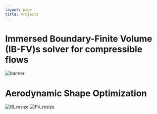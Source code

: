 ```yaml
---
layout: page
title: Projects
---
```


# Immersed Boundary-Finite Volume (IB-FV)s solver for compressible flows

![banner](https://user-images.githubusercontent.com/34644464/72253356-60919700-3627-11ea-9537-e5819c77f373.jpg)

# Aerodynamic Shape Optimization

![IB_resize](https://user-images.githubusercontent.com/34644464/108243816-db65a380-7191-11eb-87ae-7eb40e182c92.gif)
![FV_resize](https://user-images.githubusercontent.com/34644464/108243889-eddfdd00-7191-11eb-8ebc-6c92b30d9415.gif)

